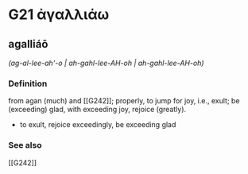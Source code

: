 # G21 ἀγαλλιάω

## agalliáō

_(ag-al-lee-ah'-o | ah-gahl-lee-AH-oh | ah-gahl-lee-AH-oh)_

### Definition

from agan (much) and [[G242]]; properly, to jump for joy, i.e., exult; be (exceeding) glad, with exceeding joy, rejoice (greatly).

- to exult, rejoice exceedingly, be exceeding glad

### See also

[[G242]]


